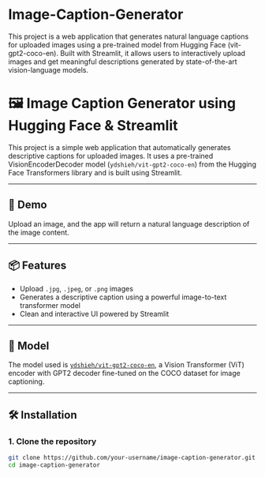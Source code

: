 # Image-Caption-Generator
This project is a web application that generates natural language captions for uploaded images using a pre-trained model from Hugging Face (vit-gpt2-coco-en). Built with Streamlit, it allows users to interactively upload images and get meaningful descriptions generated by state-of-the-art vision-language models. 

# 🖼️ Image Caption Generator using Hugging Face & Streamlit

This project is a simple web application that automatically generates descriptive captions for uploaded images. It uses a pre-trained VisionEncoderDecoder model (`ydshieh/vit-gpt2-coco-en`) from the Hugging Face Transformers library and is built using Streamlit.

---

## 🚀 Demo

Upload an image, and the app will return a natural language description of the image content.

---

## 📦 Features

- Upload `.jpg`, `.jpeg`, or `.png` images  
- Generates a descriptive caption using a powerful image-to-text transformer model  
- Clean and interactive UI powered by Streamlit

---

## 🧠 Model

The model used is [`ydshieh/vit-gpt2-coco-en`](https://huggingface.co/ydshieh/vit-gpt2-coco-en), a Vision Transformer (ViT) encoder with GPT2 decoder fine-tuned on the COCO dataset for image captioning.

---

## 🛠️ Installation

### 1. Clone the repository

```bash
git clone https://github.com/your-username/image-caption-generator.git
cd image-caption-generator
